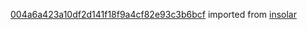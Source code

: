 [004a6a423a10df2d141f18f9a4cf82e93c3b6bcf](https://github.com/insolar/insolar/commit/004a6a423a10df2d141f18f9a4cf82e93c3b6bcf) imported from [insolar](https://github.com/insolar/insolar)
